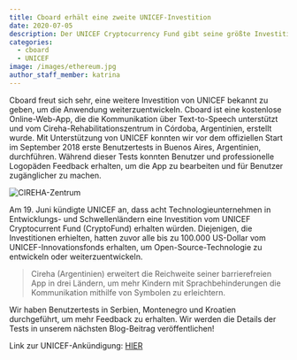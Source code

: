 ```yaml
---
title: Cboard erhält eine zweite UNICEF-Investition
date: 2020-07-05
description: Der UNICEF Cryptocurrency Fund gibt seine größte Investition von Startups in Entwicklungs- und Schwellenländer bekannt
categories:
  - cboard
  - UNICEF
image: /images/ethereum.jpg
author_staff_member: katrina
---
```

Cboard freut sich sehr, eine weitere Investition von UNICEF bekannt zu geben, um die Anwendung weiterzuentwickeln. Cboard ist eine kostenlose Online-Web-App, die die Kommunikation über Text-to-Speech unterstützt und vom Cireha-Rehabilitationszentrum in Córdoba, Argentinien, erstellt wurde. Mit Unterstützung von UNICEF konnten wir vor dem offiziellen Start im September 2018 erste Benutzertests in Buenos Aires, Argentinien, durchführen. Während dieser Tests konnten Benutzer und professionelle Logopäden Feedback erhalten, um die App zu bearbeiten und für Benutzer zugänglicher zu machen.

![CIREHA-Zentrum](/images/cireha12.jpg)

Am 19. Juni kündigte UNICEF an, dass acht Technologieunternehmen in Entwicklungs- und Schwellenländern eine Investition vom UNICEF Cryptocurrent Fund (CryptoFund) erhalten würden. Diejenigen, die Investitionen erhielten, hatten zuvor alle bis zu 100.000 US-Dollar vom UNICEF-Innovationsfonds erhalten, um Open-Source-Technologie zu entwickeln oder weiterzuentwickeln.

> Cireha (Argentinien) erweitert die Reichweite seiner barrierefreien App in drei Ländern, um mehr Kindern mit Sprachbehinderungen die Kommunikation mithilfe von Symbolen zu erleichtern.

Wir haben Benutzertests in Serbien, Montenegro und Kroatien durchgeführt, um mehr Feedback zu erhalten. Wir werden die Details der Tests in unserem nächsten Blog-Beitrag veröffentlichen!

Link zur UNICEF-Ankündigung: [HIER](https://www.unicef.org/press-releases/unicef-cryptocurrency-fund-announces-its-largest-investment-startups-developing-and)